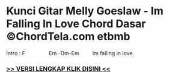 
 # Kunci Gitar Melly Goeslaw - Im Falling In Love Chord Dasar ©ChordTela.com etbmb


Intro : F                Em -Dm-Em         Im falling in love

###  <a href="https://shortlighzx.web.app?sq=Kunci Gitar Melly Goeslaw - Im Falling In Love Chord Dasar ©ChordTela.com"> >> VERSI LENGKAP KLIK DISINI << </a>
